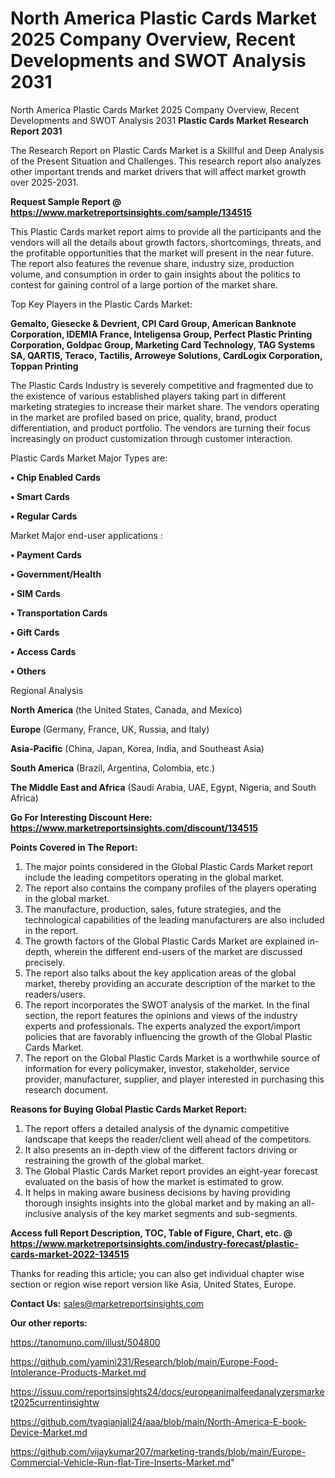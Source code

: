 # North America Plastic Cards Market 2025 Company Overview, Recent Developments and SWOT Analysis 2031
North America Plastic Cards Market 2025 Company Overview, Recent Developments and SWOT Analysis 2031
<strong>Plastic Cards Market Research Report 2031</strong>

The Research Report on Plastic Cards Market is a Skillful and Deep Analysis of the Present Situation and Challenges. This research report also analyzes other important trends and market drivers that will affect market growth over 2025-2031.

<strong>Request Sample Report @ <a href=https://www.marketreportsinsights.com/sample/134515>https://www.marketreportsinsights.com/sample/134515</a></strong>

This Plastic Cards market report aims to provide all the participants and the vendors will all the details about growth factors, shortcomings, threats, and the profitable opportunities that the market will present in the near future. The report also features the revenue share, industry size, production volume, and consumption in order to gain insights about the politics to contest for gaining control of a large portion of the market share.

Top Key Players in the Plastic Cards Market:

<strong>Gemalto, Giesecke & Devrient, CPI Card Group, American Banknote Corporation, IDEMIA France, Inteligensa Group, Perfect Plastic Printing Corporation, Goldpac Group, Marketing Card Technology, TAG Systems SA, QARTIS, Teraco, Tactilis, Arroweye Solutions, CardLogix Corporation, Toppan Printing</strong>

The Plastic Cards Industry is severely competitive and fragmented due to the existence of various established players taking part in different marketing strategies to increase their market share. The vendors operating in the market are profiled based on price, quality, brand, product differentiation, and product portfolio. The vendors are turning their focus increasingly on product customization through customer interaction.

Plastic Cards Market Major Types are:

<strong>• Chip Enabled Cards

• Smart Cards

• Regular Cards</strong>

Market Major end-user applications :

<strong>• Payment Cards

• Government/Health

• SIM Cards

• Transportation Cards

• Gift Cards

• Access Cards

• Others</strong>

Regional Analysis

</u><strong><b>North America</b></strong> (the United States, Canada, and Mexico)

<strong><b>Europe </b></strong>(Germany, France, UK, Russia, and Italy)

<strong><b>Asia-Pacific</b></strong> (China, Japan, Korea, India, and Southeast Asia)

<strong><b>South America</b></strong> (Brazil, Argentina, Colombia, etc.)

<strong><b>The Middle East and Africa</b></strong> (Saudi Arabia, UAE, Egypt, Nigeria, and South Africa)

<strong>Go For Interesting Discount Here: <a href=https://www.marketreportsinsights.com/discount/134515>https://www.marketreportsinsights.com/discount/134515</a></strong>

<strong>Points Covered in The Report:</strong>
<ol>
  <li>The major points considered in the Global Plastic Cards Market report include the leading competitors operating in the global market.</li>
  <li>The report also contains the company profiles of the players operating in the global market.</li>
  <li>The manufacture, production, sales, future strategies, and the technological capabilities of the leading manufacturers are also included in the report.</li>
  <li>The growth factors of the Global Plastic Cards Market are explained in-depth, wherein the different end-users of the market are discussed precisely.</li>
  <li>The report also talks about the key application areas of the global market, thereby providing an accurate description of the market to the readers/users.</li>
  <li>The report incorporates the SWOT analysis of the market. In the final section, the report features the opinions and views of the industry experts and professionals. The experts analyzed the export/import policies that are favorably influencing the growth of the Global Plastic Cards Market.</li>
  <li>The report on the Global Plastic Cards Market is a worthwhile source of information for every policymaker, investor, stakeholder, service provider, manufacturer, supplier, and player interested in purchasing this research document.</li>
</ol>
<strong>Reasons for Buying Global Plastic Cards Market Report:</strong>

<ol>
  <li>The report offers a detailed analysis of the dynamic competitive landscape that keeps the reader/client well ahead of the competitors.</li>
  <li>It also presents an in-depth view of the different factors driving or restraining the growth of the global market.</li>
  <li>The Global Plastic Cards Market report provides an eight-year forecast evaluated on the basis of how the market is estimated to grow.</li>
  <li>It helps in making aware business decisions by having providing thorough insights insights into the global market and by making an all-inclusive analysis of the key market segments and sub-segments.</li>
</ol>
<strong>Access full Report Description, TOC, Table of Figure, Chart, etc. @ <a href=https://www.marketreportsinsights.com/industry-forecast/plastic-cards-market-2022-134515>https://www.marketreportsinsights.com/industry-forecast/plastic-cards-market-2022-134515</a></strong>


Thanks for reading this article; you can also get individual chapter wise section or region wise report version like Asia, United States, Europe.

<strong>Contact Us:</strong>
sales@marketreportsinsights.com

<strong>Our other reports:</strong>

<a href=https://tanomuno.com/illust/504800>https://tanomuno.com/illust/504800</a>

<a href=https://github.com/yamini231/Research/blob/main/Europe-Food-Intolerance-Products-Market.md>https://github.com/yamini231/Research/blob/main/Europe-Food-Intolerance-Products-Market.md</a>

<a href=https://issuu.com/reportsinsights24/docs/europeanimalfeedanalyzersmarket2025currentinsightw>https://issuu.com/reportsinsights24/docs/europeanimalfeedanalyzersmarket2025currentinsightw</a>

<a href=https://github.com/tyagianjali24/aaa/blob/main/North-America-E-book-Device-Market.md>https://github.com/tyagianjali24/aaa/blob/main/North-America-E-book-Device-Market.md</a>

<a href=https://github.com/vijaykumar207/marketing-trands/blob/main/Europe-Commercial-Vehicle-Run-flat-Tire-Inserts-Market.md>https://github.com/vijaykumar207/marketing-trands/blob/main/Europe-Commercial-Vehicle-Run-flat-Tire-Inserts-Market.md</a>"
